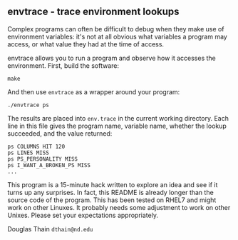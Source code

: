 envtrace - trace environment lookups
------------------------------------

Complex programs can often be difficult to debug
when they make use of environment variables:
it's not at all obvious what variables a program
may access, or what value they had at the time of access.

envtrace allows you to run a program and observe how
it accesses the environment.  First, build the software:

```
make
```

And then use `envtrace` as a wrapper around your program:
```
./envtrace ps
````

The results are placed into `env.trace` in the current working
directory.  Each line in this file gives the program name,
variable name, whether the lookup succeeded, and the value returned:

```
ps COLUMNS HIT 120
ps LINES MISS
ps PS_PERSONALITY MISS
ps I_WANT_A_BROKEN_PS MISS
...
```

This program is a 15-minute hack written to explore an idea and
see if it turns up any surprises.  In fact, this README is already longer than the source code of the program.
This has been tested on RHEL7 and might work on other Linuxes.
It probably needs some adjustment to work on other Unixes.
Please set your expectations
appropriately.

Douglas Thain
`dthain@nd.edu`



